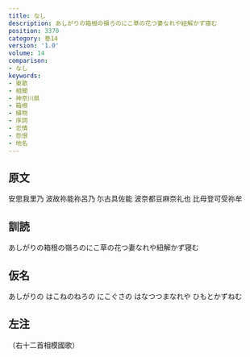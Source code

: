 ```yaml
---
title: なし
description: あしがりの箱根の嶺ろのにこ草の花つ妻なれや紐解かず寝む
position: 3370
category: 巻14
version: '1.0'
volume: 14
comparison:
- なし
keywords:
- 東歌
- 相聞
- 神奈川県
- 箱根
- 植物
- 序詞
- 恋情
- 怨恨
- 地名
---
```


## 原文

安思我里乃 波故祢能祢呂乃 尓古具佐能 波奈都豆麻奈礼也 比母登可受祢牟

## 訓読

あしがりの箱根の嶺ろのにこ草の花つ妻なれや紐解かず寝む

## 仮名

あしがりの はこねのねろの にこぐさの はなつつまなれや ひもとかずねむ

## 左注

（右十二首相模國歌）
